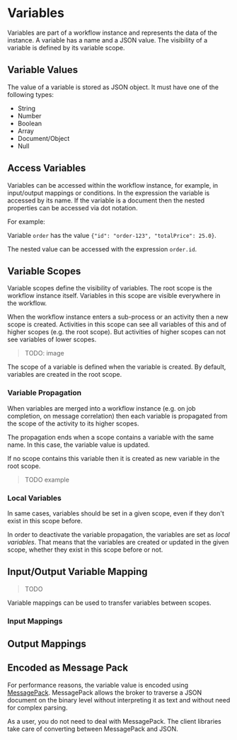 # Variables

Variables are part of a workflow instance and represents the data of the instance. A variable has a name and a JSON value. The visibility of a variable is defined by its variable scope.

## Variable Values

The value of a variable is stored as JSON object. It must have one of the following types:

* String
* Number
* Boolean
* Array
* Document/Object
* Null

## Access Variables

Variables can be accessed within the workflow instance, for example, in input/output mappings or conditions. In the expression the variable is accessed by its name. If the variable is a document then the nested properties can be accessed via dot notation.

For example:

Variable `order` has the value `{"id": "order-123", "totalPrice": 25.0}`.

The nested value can be accessed with the expression `order.id`.

## Variable Scopes

Variable scopes define the visibility of variables. The root scope is the workflow instance itself. Variables in this scope are visible everywhere in the workflow.

When the workflow instance enters a sub-process or an activity then a new scope is created. Activities in this scope can see all variables of this and of higher scopes (e.g. the root scope). But activities of higher scopes can not see variables of lower scopes.  

> TODO: image

The scope of a variable is defined when the variable is created. By default, variables are created in the root scope.

### Variable Propagation

When variables are merged into a workflow instance (e.g. on job completion, on message correlation) then each variable is propagated from the scope of the activity to its higher scopes.

The propagation ends when a scope contains a variable with the same name. In this case, the variable value is updated.

If no scope contains this variable then it is created as new variable in the root scope.

> TODO example

### Local Variables

In same cases, variables should be set in a given scope, even if they don't exist in this scope before.

In order to deactivate the variable propagation, the variables are set as *local variables*. That means that the variables are created or updated in the given scope, whether they exist in this scope before or not.

## Input/Output Variable Mapping

> TODO

Variable mappings can be used to transfer variables between scopes.

### Input Mappings

## Output Mappings

## Encoded as Message Pack

For performance reasons, the variable value is encoded using [MessagePack](https://msgpack.org/). MessagePack allows the broker to traverse a JSON document on the binary level without interpreting it as text and without need for complex parsing.

As a user, you do not need to deal with MessagePack. The client libraries take care of converting between MessagePack and JSON.
